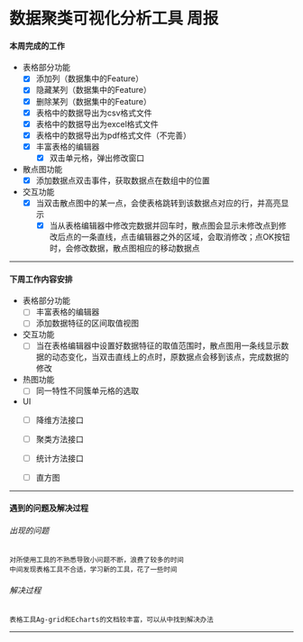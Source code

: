 # 数据聚类可视化分析工具 周报

#### 本周完成的工作

- 表格部分功能
  - [x] 添加列（数据集中的Feature）
  - [x] 隐藏某列（数据集中的Feature）
  - [x] 删除某列（数据集中的Feature）
  - [x] 表格中的数据导出为csv格式文件
  - [x] 表格中的数据导出为excel格式文件
  - [x] 表格中的数据导出为pdf格式文件（不完善）
  - [x] 丰富表格的编辑器
    - [x] 双击单元格，弹出修改窗口
- 散点图功能
  - [x] 添加数据点双击事件，获取数据点在数组中的位置
- 交互功能
  - [x] 当双击散点图中的某一点，会使表格跳转到该数据点对应的行，并高亮显示
    - [x] 当从表格编辑器中修改完数据并回车时，散点图会显示未修改点到修改后点的一条直线，点击编辑器之外的区域，会取消修改；点OK按钮时，会修改数据，散点图相应的移动数据点

----
#### 下周工作内容安排

- 表格部分功能
  - [ ] 丰富表格的编辑器
  - [ ] 添加数据特征的区间取值视图
- 交互功能
  - [ ] 当在表格编辑器中设置好数据特征的取值范围时，散点图用一条线显示数据的动态变化，当双击直线上的点时，原数据点会移到该点，完成数据的修改
- 热图功能
  - [ ] 同一特性不同簇单元格的选取
- UI
  - [ ] 降维方法接口
  - [ ] 聚类方法接口
  - [ ] 统计方法接口
  - [ ] 直方图
 



----

#### 遇到的问题及解决过程
###### 出现的问题

	对所使用工具的不熟悉导致小问题不断，浪费了较多的时间
	中间发现表格工具不合适，学习新的工具，花了一些时间
###### 解决过程
	表格工具Ag-grid和Echarts的文档较丰富，可以从中找到解决办法
----
